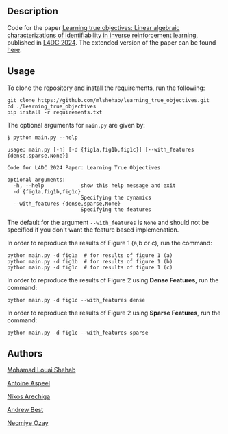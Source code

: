 ## Description

Code for the paper [Learning true objectives: Linear algebraic characterizations of identifiability in inverse reinforcement learning](https://proceedings.mlr.press/v242/shehab24a.html), published in [L4DC 2024](https://l4dc.web.ox.ac.uk/home). The extended version of the paper can be found [here](https://dx.doi.org/10.7302/23151).

## Usage
To clone the repository and install the requirements, run the following:
```Console
git clone https://github.com/mlshehab/learning_true_objectives.git
cd ./learning_true_objectives
pip install -r requirements.txt
```

The optional arguments for  `main.py` are given by:

```console
$ python main.py --help

usage: main.py [-h] [-d {fig1a,fig1b,fig1c}] [--with_features {dense,sparse,None}]

Code for L4DC 2024 Paper: Learning True Objectives

optional arguments:
  -h, --help            show this help message and exit
  -d {fig1a,fig1b,fig1c}
                        Specifying the dynamics
  --with_features {dense,sparse,None}
                        Specifying the features
```
The default for the argument `--with_features` is `None` and should not be specified if you don't want the feature based implemenation.

In order to reproduce the results of Figure 1 (a,b or c), run the command:

```console 
python main.py -d fig1a  # for results of figure 1 (a)
python main.py -d fig1b  # for results of figure 1 (b)
python main.py -d fig1c  # for results of figure 1 (c)
```

In order to reproduce the results of Figure 2 using **Dense Features**, run the command:

```console 
python main.py -d fig1c --with_features dense
```

In order to reproduce the results of Figure 2 using **Sparse Features**, run the command:

```console 
python main.py -d fig1c --with_features sparse
```


## Authors

[Mohamad Louai Shehab](https://scholar.google.com/citations?user=DJvw8dUAAAAJ&hl=en&oi=ao) 

[Antoine Aspeel](https://aaspeel.github.io/) 

[Nikos Arechiga](https://scholar.google.com/citations?user=NFWFaGAAAAAJ&hl=en)

[Andrew Best](https://scholar.google.com/citations?user=eIQlFbcAAAAJ&hl=en)

[Necmiye Ozay](https://web.eecs.umich.edu/~necmiye/)
